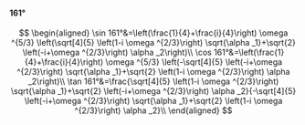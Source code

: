 #### 161°

$$
\begin{aligned}
\sin 161°&=\left(\frac{1}{4}+\frac{i}{4}\right) \omega ^{5/3} \left(\sqrt[4]{5} \left(1-i \omega ^{2/3}\right) \sqrt{\alpha _1}+\sqrt{2} \left(-i+\omega ^{2/3}\right)
\alpha _2\right)\\
\cos 161°&=\left(\frac{1}{4}+\frac{i}{4}\right) \omega ^{5/3} \left(-\sqrt[4]{5} \left(-i+\omega ^{2/3}\right) \sqrt{\alpha _1}+\sqrt{2} \left(1-i \omega ^{2/3}\right)
\alpha _2\right)\\
\tan 161°&=\frac{\sqrt[4]{5} \left(1-i \omega ^{2/3}\right) \sqrt{\alpha _1}+\sqrt{2} \left(-i+\omega ^{2/3}\right) \alpha _2}{-\sqrt[4]{5} \left(-i+\omega ^{2/3}\right)
\sqrt{\alpha _1}+\sqrt{2} \left(1-i \omega ^{2/3}\right) \alpha _2}\\
\end{aligned}
$$

